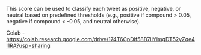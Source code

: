This score can be used to classify each tweet as positive, negative, or neutral based on predefined thresholds (e.g., positive if compound > 0.05, negative if compound < -0.05, and neutral otherwise).

Colab - https://colab.research.google.com/drive/174T6CpDIf58B7lIYlmgDT52yZqe4l1RA?usp=sharing